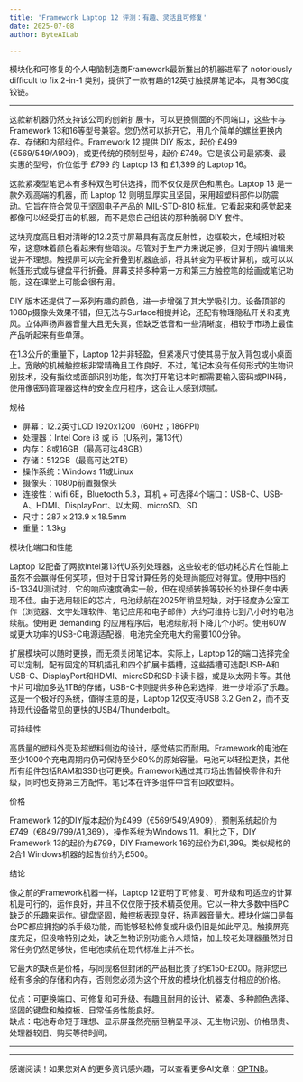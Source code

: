 ```yaml
---
title: 'Framework Laptop 12 评测：有趣、灵活且可修复'
date: 2025-07-08
author: ByteAILab

---
```


模块化和可修复的个人电脑制造商Framework最新推出的机器进军了 notoriously difficult to fix 2-in-1 类别，提供了一款有趣的12英寸触摸屏笔记本，具有360度铰链。

---
这款新机器仍然支持该公司的创新扩展卡，可以更换侧面的不同端口，这些卡与Framework 13和16等型号兼容。您仍然可以拆开它，用几个简单的螺丝更换内存、存储和内部组件。Framework 12 提供 DIY 版本，起价 £499 (€569/$549/A$909)，或更传统的预制型号，起价 £749。它是该公司最紧凑、最实惠的型号，价位低于 £799 的 Laptop 13 和 £1,399 的 Laptop 16。

这款紧凑型笔记本有多种双色可供选择，而不仅仅是灰色和黑色。Laptop 13 是一款外观高端的机器，而 Laptop 12 则明显厚实且坚固，采用超塑料部件以防震动。它旨在符合常见于坚固电子产品的 MIL-STD-810 标准。它看起来和感觉起来都像可以经受打击的机器，而不是您自己组装的那种脆弱 DIY 套件。

这块亮度高且相对清晰的12.2英寸屏幕具有高度反射性，边框较大，色域相对较窄，这意味着颜色看起来有些暗淡。尽管对于生产力来说足够，但对于照片编辑来说并不理想。触摸屏可以完全折叠到机器底部，将其转变为平板计算机，或可以以帐篷形式或与键盘平行折叠。屏幕支持多种第一方和第三方触控笔的绘画或笔记功能，这在课堂上可能会很有用。

DIY 版本还提供了一系列有趣的颜色，进一步增强了其大学吸引力。设备顶部的1080p摄像头效果不错，但无法与Surface相提并论，还配有物理隐私开关和麦克风。立体声扬声器音量大且无失真，但缺乏低音和一些清晰度，相较于市场上最佳产品听起来有些单薄。

在1.3公斤的重量下，Laptop 12并非轻盈，但紧凑尺寸使其易于放入背包或小桌面上。宽敞的机械触控板非常精确且工作良好。不过，笔记本没有任何形式的生物识别技术，没有指纹或面部识别功能，每次打开笔记本时都需要输入密码或PIN码，使用像密码管理器这样的安全应用程序，这会让人感到烦腻。

规格

- 屏幕：12.2英寸LCD 1920x1200（60Hz；186PPI）
- 处理器：Intel Core i3 或 i5（U系列，第13代）
- 内存：8或16GB（最高可达48GB）
- 存储：512GB（最高可达2TB）
- 操作系统：Windows 11或Linux
- 摄像头：1080p前置摄像头
- 连接性：wifi 6E，Bluetooth 5.3，耳机 + 可选择4个端口：USB-C、USB-A、HDMI、DisplayPort、以太网、microSD、SD
- 尺寸：287 x 213.9 x 18.5mm
- 重量：1.3kg

模块化端口和性能

Laptop 12配备了两款Intel第13代U系列处理器，这些较老的低功耗芯片在性能上虽然不会赢得任何奖项，但对于日常计算任务的处理尚能应对得宜。使用中档的i5-1334U测试时，它的响应速度确实一般，但在视频转换等较长的处理任务中表现不佳。由于选用较旧的芯片，电池续航在2025年稍显短缺，对于轻度办公室工作（浏览器、文字处理软件、笔记应用和电子邮件）大约可维持七到八小时的电池续航。使用更 demanding 的应用程序后，电池续航将下降几个小时。使用60W或更大功率的USB-C电源适配器，电池完全充电大约需要100分钟。

扩展模块可以随时更换，而无须关闭笔记本。实际上，Laptop 12的端口选择完全可以定制，配有固定的耳机插孔和四个扩展卡插槽，这些插槽可选配USB-A和USB-C、DisplayPort和HDMI、microSD和SD卡读卡器，或是以太网卡等。其他卡片可增加多达1TB的存储，USB-C卡则提供多种色彩选择，进一步增添了乐趣。这是一个极好的系统，值得注意的是，Laptop 12仅支持USB 3.2 Gen 2，而不支持现代设备常见的更快的USB4/Thunderbolt。

可持续性

高质量的塑料外壳及超塑料侧边的设计，感觉结实而耐用。Framework的电池在至少1000个充电周期内仍可保持至少80%的原始容量。电池可以轻松更换，其他所有组件包括RAM和SSD也可更换。Framework通过其市场出售替换零件和升级，同时也支持第三方配件。笔记本在许多组件中含有回收塑料。

价格

Framework 12的DIY版本起价为£499（€569/$549/A$909），预制系统起价为£749（€849/$799/A$1,369），操作系统为Windows 11。相比之下，DIY Framework 13的起价为£799，DIY Framework 16的起价为£1,399。类似规格的2合1 Windows机器的起售价约为£500。

结论

像之前的Framework机器一样，Laptop 12证明了可修复、可升级和可适应的计算机是可行的，运作良好，并且不仅仅限于技术精英使用。它以一种大多数中档PC缺乏的乐趣来运作。键盘坚固，触控板表现良好，扬声器音量大。模块化端口是每台PC都应拥抱的杀手级功能，而能够轻松修复或升级仍旧是如此罕见。触摸屏亮度充足，但没啥特别之处，缺乏生物识别功能令人烦恼，加上较老处理器虽然对日常任务仍然足够快，但电池续航在现代标准上并不长。

它最大的缺点是价格，与同规格但封闭的产品相比贵了约£150-£200。除非您已经有多余的存储和内存，否则您必须为这个开放的模块化机器支付相应的价格。

优点：可更换端口、可修复和可升级、有趣且耐用的设计、紧凑、多种颜色选择、坚固的键盘和触控板、日常任务性能良好。  
缺点：电池寿命短于理想、显示屏虽然亮丽但稍显平淡、无生物识别、价格昂贵、处理器较旧、购买等待时间。

---
---
感谢阅读！如果您对AI的更多资讯感兴趣，可以查看更多AI文章：[GPTNB](https://gptnb.com)。